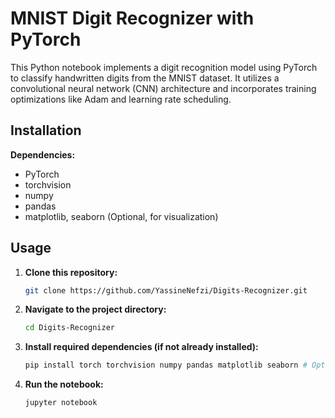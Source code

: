 # MNIST Digit Recognizer with PyTorch

This Python notebook implements a digit recognition model using PyTorch to classify handwritten digits from the MNIST dataset. It utilizes a convolutional neural network (CNN) architecture and incorporates training optimizations like Adam and learning rate scheduling.

## Installation

**Dependencies:**

- PyTorch
- torchvision
- numpy
- pandas
- matplotlib, seaborn (Optional, for visualization)   

## Usage

1. **Clone this repository:**

   ```bash
   git clone https://github.com/YassineNefzi/Digits-Recognizer.git

2. **Navigate to the project directory:**
   ```bash
   cd Digits-Recognizer

3. **Install required dependencies (if not already installed):**
   ```bash
   pip install torch torchvision numpy pandas matplotlib seaborn # Optional

4. **Run the notebook:**
   ```bash
   jupyter notebook
